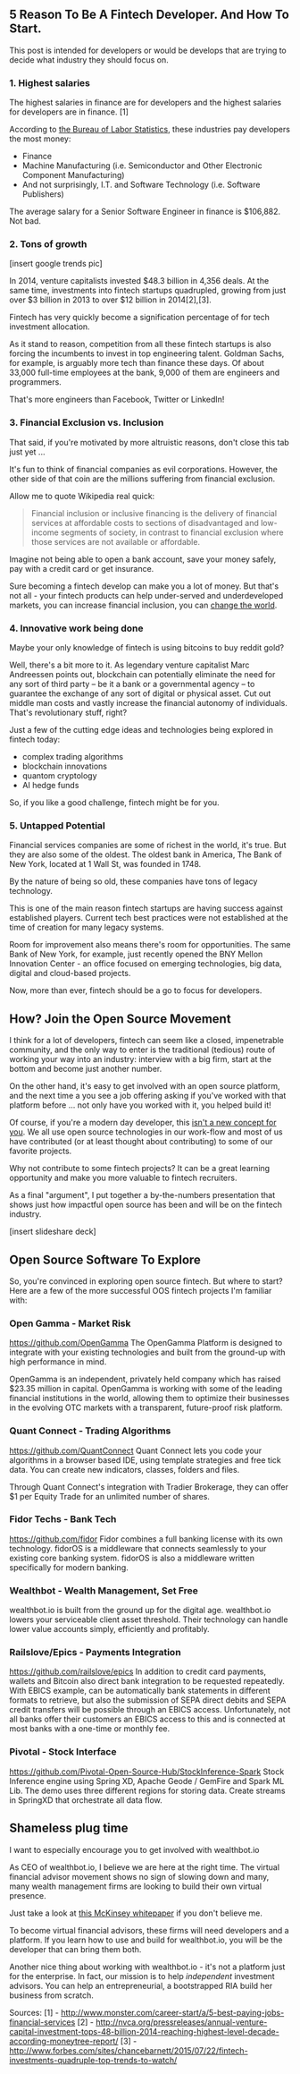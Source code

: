 ## 5 Reason To Be A Fintech Developer. And How To Start.

This post is intended for developers or would be develops that are trying to decide what industry they should focus on. 

### 1. Highest salaries
The highest salaries in finance are for developers and the highest salaries for developers are in finance. [1]

According to [the Bureau of Labor Statistics](http://www.bls.gov/oes/current/oes151134.htm), these industries pay developers the most money: 
- Finance 
- Machine Manufacturing (i.e. Semiconductor and Other Electronic Component Manufacturing)   
- And not surprisingly, I.T. and Software Technology (i.e. Software Publishers) 

The average salary for a Senior Software Engineer in finance is $106,882. Not bad.

### 2. Tons of growth

[insert google trends pic]

In 2014, venture capitalists invested $48.3 billion in 4,356 deals. At the same time, investments into fintech startups quadrupled, growing from just over $3 billion in 2013 to over $12 billion in 2014[2],[3]. 

Fintech has very quickly  become a signification percentage of for tech investment allocation. 

As it stand to reason, competition from all these fintech startups is also forcing the incumbents to invest in top engineering talent. Goldman Sachs, for example, is arguably more tech than finance these days. Of about 33,000 full-time employees at the bank, 9,000 of them are engineers and programmers. 

That's more engineers than Facebook, Twitter or LinkedIn! 

### 3. Financial Exclusion vs. Inclusion 
That said, if you're motivated by more altruistic reasons, don't close this tab just yet ...

It's fun to think of financial companies as evil corporations. However, the other side of that coin are the millions suffering from financial exclusion. 

Allow me to quote Wikipedia real quick: 

> Financial inclusion or inclusive financing is the delivery of financial services at affordable costs to sections of disadvantaged and low-income segments of society, in contrast to financial exclusion where those services are not available or affordable.

Imagine not being able to open a bank account, save your money safely, pay with a credit card or get insurance. 

Sure becoming a fintech develop can make you a lot of money. But that's not all - your fintech products can help under-served and underdeveloped markets, you can increase financial inclusion, you can [change the world](https://www.techinasia.com/fintech-change-world/).

### 4. Innovative work being done
Maybe your only knowledge of fintech is using bitcoins to buy reddit gold? 

Well, there's a bit more to it. As legendary venture capitalist Marc Andreessen points out, blockchain can potentially eliminate the need for any sort of third party – be it a bank or a governmental agency – to guarantee the exchange of any sort of digital or physical asset. Cut out middle man costs and vastly increase the financial autonomy of individuals. That's revolutionary stuff, right?

Just a few of the cutting edge ideas and technologies being explored in fintech today: 

 - complex trading algorithms
 - blockchain innovations
 - quantom cryptology
 - AI hedge funds 

So, if you like a good challenge, fintech might be for you.

### 5. Untapped Potential

Financial services companies are some of richest in the world, it's true. But they are also some of the oldest. The oldest bank in America, The Bank of New York, located at 1 Wall St, was founded in 1748. 

By the nature of being so old, these companies have tons of legacy technology. 

This is one of the main reason fintech startups are having success against established players. Current tech best practices were not established at the time of creation for many legacy systems.

Room for improvement also means there's room for opportunities. The same Bank of New York, for example, just recently opened the BNY Mellon Innovation Center - an office focused on emerging technologies, big data, digital and cloud-based projects.

Now, more than ever, fintech should be a go to focus for developers.

## How? Join the Open Source Movement
I think for a lot of developers, fintech can seem like a closed, impenetrable community, and the only way to enter is the traditional (tedious) route of working your way into an industry: interview with a big firm, start at the bottom and become just another number. 

On the other hand, it's easy to get involved with an open source platform, and the next time a you see a job offering asking if you've worked with that platform before ... not only have you worked with it, you helped build it!

Of course, if you're a modern day developer, this [isn't a new concept for you](http://www.businessinsider.com/why-developers-contribute-to-open-source-projects-2015-6). We all use open source technologies in our work-flow and most of us have  contributed (or at least thought about contributing) to some of our favorite projects.

Why not contribute to some fintech projects? It can be a great learning opportunity and make you more valuable to fintech recruiters. 

As a final "argument", I put together a by-the-numbers presentation that shows just how impactful open source has been and will be on the fintech industry.

[insert slideshare deck]


## Open Source Software To Explore
So, you're convinced in exploring open source fintech. But where to start? Here are a few of the more successful OOS fintech projects I'm familiar with:

### Open Gamma - Market Risk
https://github.com/OpenGamma
The OpenGamma Platform is designed to integrate with your existing technologies and built from the ground-up with high performance in mind. 

OpenGamma is an independent, privately held company which has raised $23.35 million in capital. OpenGamma is working with some of the leading financial institutions in the world, allowing them to optimize their businesses in the evolving OTC markets with a transparent, future-proof risk platform. 


### Quant Connect - Trading Algorithms
https://github.com/QuantConnect
Quant Connect lets you code your algorithms in a browser based IDE, using template strategies and free tick data. You can create new indicators, classes, folders and files. 

Through Quant Connect's integration with Tradier Brokerage, they can offer $1 per Equity Trade for an unlimited number of shares. 

### Fidor Techs - Bank Tech
https://github.com/fidor
Fidor combines a full banking license with its own technology. fidorOS is a middleware that connects seamlessly to your existing core banking system. fidorOS is also a middleware written specifically for modern banking. 

### Wealthbot - Wealth Management, Set Free
wealthbot.io is built from the ground up for the digital age. wealthbot.io lowers your serviceable client asset threshold. Their technology can handle lower value accounts simply, efficiently and profitably. 

### Railslove/Epics - Payments Integration
https://github.com/railslove/epics
In addition to credit card payments, wallets and Bitcoin also direct bank integration to be requested repeatedly. With EBICS example, can be automatically bank statements in different formats to retrieve, but also the submission of SEPA direct debits and SEPA credit transfers will be possible through an EBICS access. Unfortunately, not all banks offer their customers an EBICS access to this and is connected at most banks with a one-time or monthly fee. 

### Pivotal - Stock Interface
https://github.com/Pivotal-Open-Source-Hub/StockInference-Spark
Stock Inference engine using Spring XD, Apache Geode / GemFire and Spark ML Lib. The demo uses three different regions for storing data. Create streams in SpringXD that orchestrate all data flow. 


## Shameless plug time
I want to especially encourage you to get involved with wealthbot.io

As CEO of wealthbot.io, I believe we are here at the right time. The virtual financial advisor movement shows no sign of slowing down and many, many wealth management firms are looking to build their own virtual presence.

Just take a look at [this McKinsey whitepaper](http://www.mckinsey.com/client_service/financial_services/latest_thinking/wealth_management_publication_request_form) if you don't believe me. 

To become virtual financial advisors, these firms will need developers and a platform. If you learn how to use and build for wealthbot.io, you will be the developer that can bring them both.

Another nice thing about working with wealthbot.io - it's not a platform just for the enterprise. In fact, our mission is to help *independent* investment advisors. You can help an entrepreneurial, a bootstrapped RIA build her business from scratch.


Sources:
[1] - http://www.monster.com/career-start/a/5-best-paying-jobs-financial-services
[2] - http://nvca.org/pressreleases/annual-venture-capital-investment-tops-48-billion-2014-reaching-highest-level-decade-according-moneytree-report/
[3] - http://www.forbes.com/sites/chancebarnett/2015/07/22/fintech-investments-quadruple-top-trends-to-watch/




